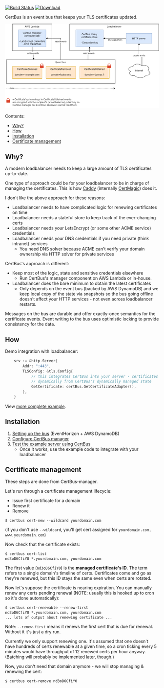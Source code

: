 [![Build Status](https://img.shields.io/travis/function61/certbus.svg?style=for-the-badge)](https://travis-ci.org/function61/certbus)
[![Download](https://img.shields.io/bintray/v/function61/dl/certbus.svg?style=for-the-badge&label=Download)](https://bintray.com/function61/dl/certbus/_latestVersion#files)

CertBus is an event bus that keeps your TLS certificates updated.

![CertBus's architecture](docs/architecture.png)

Contents:

- [Why?](#why)
- [How](#how)
- [Installation](#installation)
- [Certificate management](#certificate-management)


Why?
----

A modern loadbalancer needs to keep a large amount of TLS certificates up-to-date.

One type of approach could be for your loadbalancer to be in charge of managing the certificates.
This is how [Caddy](https://github.com/caddyserver/caddy) (internally
[CertMagic](https://github.com/mholt/certmagic)) does it.

I don't like the above approach for these reasons:

- Loadbalancer needs to have complicated logic for renewing certificates on time
- Loadbalancer needs a stateful store to keep track of the ever-changing certs
- Loadbalancer needs your LetsEncrypt (or some other ACME service) credentials
- Loadbalancer needs your DNS credentials if you need private (think intranet) services
    * You need DNS solver because ACME can't verify your domain ownership via HTTP solver for private services

CertBus's approach is different:

- Keep most of the logic, state and sensitive credentials elsewhere
    * Run CertBus's manager component on AWS Lambda or in-house.
- Loadbalancer does the bare minimum to obtain the latest certificates
    * Only depends on the event bus (backed by AWS DynamoDB) and we keep local copy of the
      state via snapshots so the bus going offline doesn't affect your HTTP services -
      not even across loadbalancer restarts.

Messages on the bus are durable and offer exactly-once semantics for the certificate events.
Event writing to the bus uses optimistic locking to provide consistency for the data.


How
---

Demo integration with loadbalancer:

```go
    srv := &http.Server{
        Addr: ":443",
        TLSConfig: &tls.Config{
            // this integrates CertBus into your server - certificates are fetched
            // dynamically from CertBus's dynamically managed state
            GetCertificate: certBus.GetCertificateAdapter(),
        },
    }
```

View [more complete example](pkg/cbexampleserver/example.go).


Installation
------------

1. [Setting up the bus](docs/setting-up-bus.md) (EventHorizon + AWS DynamoDB)
2. [Configure CertBus manager](docs/configure-manager.md)
3. [Test the example server using CertBus](docs/test-example-server.md)
    * Once it works, use the example code to integrate with your loadbalancer


Certificate management
----------------------

These steps are done from CertBus-manager.

Let's run through a certificate management lifecycle:

- Issue first certificate for a domain
- Renew it
- Remove

```console
$ certbus cert-new --wildcard yourdomain.com
```

(if you don't use `--wildcard`, you'll get cert assigned for `yourdomain.com, www.yourdomain.com`)

Now check that the certificate exists:

```console
$ certbus cert-list
nd3oD6CfiY0 *.yourdomain.com, yourdomain.com
```

The first value (`nd3oD6CfiY0`) is the **managed certificate's ID**. The term refers to
a single domain's timeline of certs. Certificates come and go as they're renewed, but this ID
stays the same even when certs are rotated.

Now let's suppose the certificate is nearing expiration. You can manually renew any certs
pending renewal (NOTE: usually this is hooked up to cron so it's done automatically):

```console
$ certbus cert-renewable --renew-first
nd3oD6CfiY0 *.yourdomain.com, yourdomain.com
... lots of output about renewing certificate ...
```

Note: `--renew-first` means it renews the first cert that is due for renewal. Without it
it's just a dry run.

Currently we only support renewing one. It's assumed that one doesn't have hundreds of
certs renewable at a given time, so a cron ticking every 5 minutes would have throughput
of 12 renewed certs per hour anyway. (Batching will probably be implemented later, though.)

Now, you don't need that domain anymore - we will stop managing & renewing the cert:

```console
$ certbus cert-remove nd3oD6CfiY0
```
